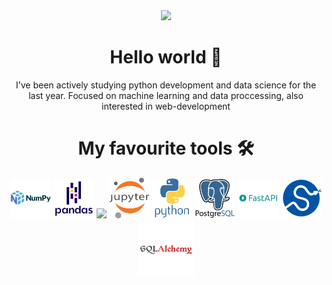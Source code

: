 <div id="header" align="center">
  <img src="https://media.giphy.com/media/M9gbBd9nbDrOTu1Mqx/giphy.gif" width="200"/>
</div>

<div id="header" align="center">
<h1>
  Hello world 👋
</h1>
</div>
<div align="center">
I've been actively studying python development and data science for the last year. Focused on machine learning and data proccessing, also interested in web-development
<h1 align="center">
  My favourite tools 🛠️
</h1>
</div>
<div align="center">
  <img src="https://raw.githubusercontent.com/devicons/devicon/1119b9f84c0290e0f0b38982099a2bd027a48bf1/icons/numpy/numpy-original-wordmark.svg" width="65"/>
  <img src="https://raw.githubusercontent.com/devicons/devicon/1119b9f84c0290e0f0b38982099a2bd027a48bf1/icons/pandas/pandas-original-wordmark.svg" width="65"/>
<img src="https://raw.githubusercontent.com/scikit-learn/scikit-learn/main/doc/logos/scikit-learn-logo.png" width="80"/>
  <img src="https://raw.githubusercontent.com/devicons/devicon/1119b9f84c0290e0f0b38982099a2bd027a48bf1/icons/jupyter/jupyter-original-wordmark.svg" width="65"/>
  <img src="https://raw.githubusercontent.com/devicons/devicon/1119b9f84c0290e0f0b38982099a2bd027a48bf1/icons/python/python-original-wordmark.svg" width="65"/>
  <img src="https://raw.githubusercontent.com/devicons/devicon/1119b9f84c0290e0f0b38982099a2bd027a48bf1/icons/postgresql/postgresql-original-wordmark.svg" width="65"/>
<img src="https://raw.githubusercontent.com/devicons/devicon/1119b9f84c0290e0f0b38982099a2bd027a48bf1/icons/fastapi/fastapi-original-wordmark.svg" width="65"/>
  <img src="https://raw.githubusercontent.com/scipy/scipy/7ee18da003dbb769429c6e23bb7cea1968149080/doc/source/_static/logo.svg" width="65"/>
<img src="https://raw.githubusercontent.com/devicons/devicon/1119b9f84c0290e0f0b38982099a2bd027a48bf1/icons/sqlalchemy/sqlalchemy-original-wordmark.svg" width="90"/>
</div>
